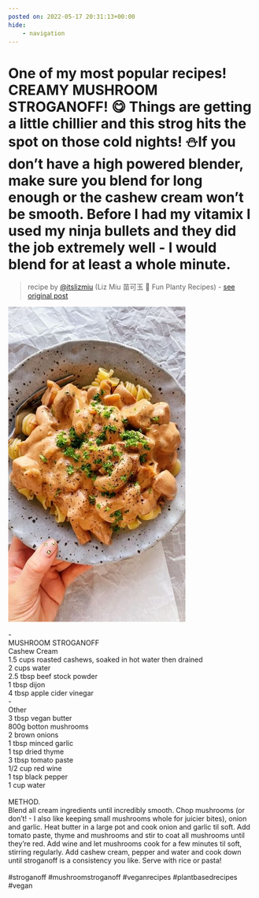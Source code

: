 ```yaml
---
posted on: 2022-05-17 20:31:13+00:00
hide:
    - navigation
---
```


# One of my most popular recipes! CREAMY MUSHROOM STROGANOFF! 😋 Things are getting a little chillier and this strog hits the spot on those cold nights! ⛄️If you don’t have a high powered blender, make sure you blend for long enough or the cashew cream won’t be smooth. Before I had my vitamix I used my ninja bullets and they did the job extremely well - I would blend for at least a whole minute.  

> recipe by [@itslizmiu](https://www.instagram.com/itslizmiu/) 
(Liz Miu 苗可玉 🍜 Fun Planty Recipes) - [see original post](https://instagram.com/p/CdrDIbsJjPA)

![](../img/itslizmiu_17-05-2022_2005.png)

-\
MUSHROOM STROGANOFF\
Cashew Cream\
1.5 cups roasted cashews, soaked in hot water then drained \
2 cups water\
2.5 tbsp beef stock powder\
1 tbsp dijon \
4 tbsp apple cider vinegar\
-\
Other\
3 tbsp vegan butter\
800g botton mushrooms\
2 brown onions\
1 tbsp minced garlic\
1 tsp dried thyme\
3 tbsp tomato paste\
1/2 cup red wine \
1 tsp black pepper \
1 cup water\
\
METHOD.\
Blend all cream ingredients until incredibly smooth. Chop mushrooms (or don’t! - I also like keeping small mushrooms whole for juicier bites), onion and garlic. Heat butter in a large pot and cook onion and garlic til soft. Add tomato paste, thyme and mushrooms and stir to coat all mushrooms until they’re red. Add wine and let mushrooms cook for a few minutes til soft, stirring regularly. Add cashew cream, pepper and water and cook down until stroganoff is a consistency you like. Serve with rice or pasta! \
\
\#stroganoff \#mushroomstroganoff \#veganrecipes \#plantbasedrecipes \#vegan 